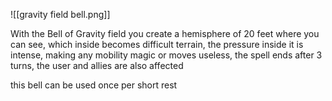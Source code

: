 ![[gravity field bell.png]]

With the Bell of Gravity field you create a hemisphere of 20 feet where you can see, which inside becomes difficult terrain, the pressure inside it is intense, making any mobility magic or moves useless, the spell ends after 3 turns, the user and allies are also affected

this bell can be used once per short rest